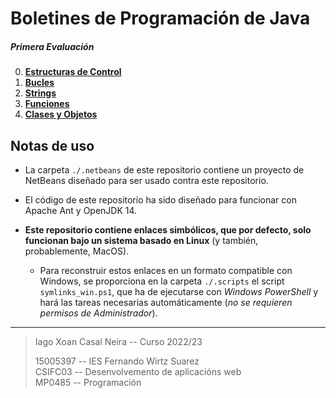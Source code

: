 # Boletines de Programación de Java

##### Primera Evaluación

0. [**Estructuras de Control**](./0_BoletinEstructurasDeControl/README.md)
1. [**Bucles**](./1_BoletinBucles/README.md)
2. [**Strings**](./2_BoletinStrings/README.md)
3. [**Funciones**](./3_BoletinFunciones/README.md)
4. [**Clases y Objetos**](./4_BoletinClasesObjetos/README.md)

## Notas de uso
- La carpeta `./.netbeans` de este repositorio contiene un proyecto de NetBeans diseñado para ser usado contra este repositorio.

- El código de este repositorio ha sido diseñado para funcionar con Apache Ant y OpenJDK 14.

- **Este repositorio contiene enlaces simbólicos, que por defecto, solo funcionan bajo un sistema basado en Linux** (y también, probablemente, MacOS).

	- Para reconstruir estos enlaces en un formato compatible con Windows, se proporciona en la carpeta `./.scripts` el script `symlinks_win.ps1`, que ha de ejecutarse con *Windows PowerShell* y hará las tareas necesarias automáticamente (*no se requieren permisos de Administrador*).


---
> Iago Xoan Casal Neira -- Curso 2022/23
> 
> 15005397 -- IES Fernando Wirtz Suarez\
> CSIFC03 -- Desenvolvemento de aplicacións web\
> MP0485 -- Programación
